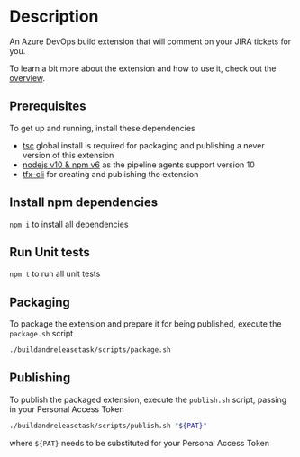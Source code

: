 # Description

An Azure DevOps build extension that will comment on your JIRA tickets for you.

To learn a bit more about the extension and how to use it, check out the [overview](./overview.md).

## Prerequisites

To get up and running, install these dependencies

- [tsc](https://www.typescriptlang.org/download) global install is required for packaging and publishing a never version of this extension
- [nodejs v10 & npm v6](https://github.com/nvm-sh/nvm) as the pipeline agents support version 10
- [tfx-cli](https://docs.microsoft.com/en-us/azure/devops/extend/publish/command-line?view=azure-devops#acquire-the-cross-platform-cli-for-azure-devops) for creating and publishing the extension

## Install npm dependencies

`npm i` to install all dependencies

## Run Unit tests

`npm t` to run all unit tests

## Packaging

To package the extension and prepare it for being published, execute the `package.sh` script

```sh
./buildandreleasetask/scripts/package.sh
```

## Publishing

To publish the packaged extension, execute the `publish.sh` script, passing in your Personal Access Token

```sh
./buildandreleasetask/scripts/publish.sh "${PAT}"
```

where `${PAT}` needs to be substituted for your Personal Access Token
